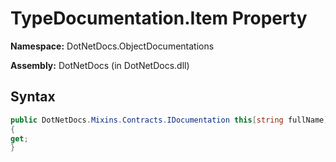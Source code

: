 # TypeDocumentation.Item Property
**Namespace:** DotNetDocs.ObjectDocumentations

**Assembly:** DotNetDocs (in DotNetDocs.dll)
## Syntax
```csharp
public DotNetDocs.Mixins.Contracts.IDocumentation this[string fullName]
{
get;
}
```
